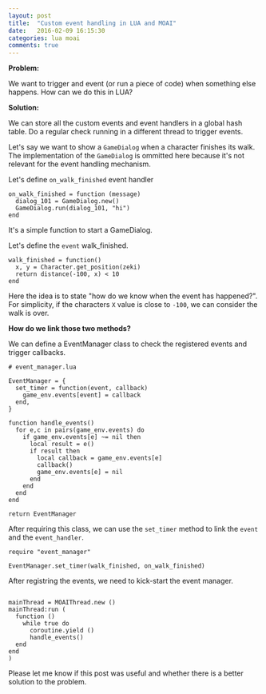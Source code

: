 ```yaml
---
layout: post
title:  "Custom event handling in LUA and MOAI"
date:   2016-02-09 16:15:30
categories: lua moai
comments: true
---
```


<strong>Problem:</strong>

We want to trigger and event (or run a piece of code) when something else happens. How can we do this in LUA?

<strong>Solution:</strong>

We can store all the custom events and event handlers in a global hash table. Do a regular check running in a different thread to trigger events.


Let's say we want to show a `GameDialog` when a character finishes its walk. The implementation of the `GameDialog` is ommitted here because it's not relevant for the event handling mechanism.

Let's define `on_walk_finished` event handler

```
on_walk_finished = function (message)
  dialog_101 = GameDialog.new()
  GameDialog.run(dialog_101, "hi")
end
```

  It's a simple function to start a GameDialog.

  Let's define the `event` walk_finished.

```
walk_finished = function()
  x, y = Character.get_position(zeki)
  return distance(-100, x) < 10
end

```

Here the idea is to state "how do we know when the event has happened?". For simplicity, if the characters `X` value is close to `-100`, we can consider the walk is over.


<strong>How do we link those two methods?</strong>

We can define a EventManager class to check the registered events and trigger callbacks.

```
# event_manager.lua

EventManager = {
  set_timer = function(event, callback)
    game_env.events[event] = callback
  end,
}

function handle_events()
  for e,c in pairs(game_env.events) do
    if game_env.events[e] ~= nil then
      local result = e()
      if result then
        local callback = game_env.events[e]
        callback()
        game_env.events[e] = nil
      end
    end
  end
end

return EventManager
```


After requiring this class, we can use the `set_timer` method to link the `event` and the `event_handler`.


```
require "event_manager"

EventManager.set_timer(walk_finished, on_walk_finished)
```
After registring the events, we need to kick-start the event manager.

```

mainThread = MOAIThread.new ()
mainThread:run (
  function ()
    while true do
      coroutine.yield ()
      handle_events()
  end
end
)

```

Please let me know if this post was useful and whether there is a better solution to the problem.

